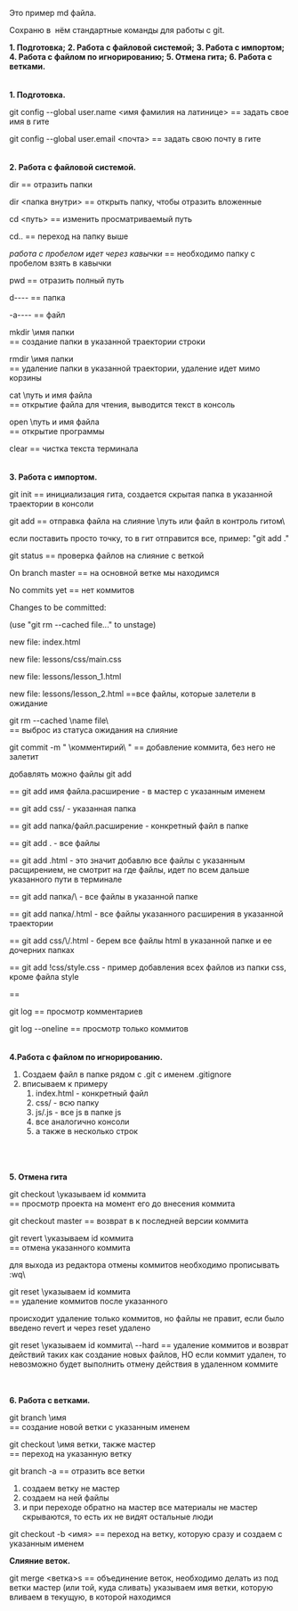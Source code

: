 ﻿Это пример md файла.

Сохраню в  нём стандартные команды для работы с git.

**1. Подготовка;**
**2. Работа с файловой системой;**
**3. Работа с импортом;**
**4. Работа с файлом по игнорированию;**
**5. Отмена гита;**
**6. Работа с ветками.**
\
\
\
**1\. Подготовка.**

git config --global user.name <имя фамилия на латинице> 
== задать свое имя в гите

git config --global user.email <почта> 
== задать свою почту в гите
\
\
\
**2\. Работа с файловой системой.**

dir
== отразить папки

dir <папка внутри>
== открыть папку, чтобы отразить вложенные

cd <путь>
== изменить просматриваемый путь

cd..
== переход на папку выше

*работа с пробелом идет через кавычки* == необходимо папку с пробелом взять в кавычки

pwd
== отразить полный путь

d----
== папка

-a----
== файл

mkdir \имя папки\
== создание папки в указанной траектории строки

rmdir \имя папки\
== удаление папки в указанной траектории, удаление идет мимо корзины

cat \путь и имя файла\
== открытие файла для чтения, выводится текст в консоль

open \путь и имя файла\
== открытие программы

clear
== чистка текста терминала
\
\
\
**3\. Работа с импортом.**

git init
== инициализация гита, создается скрытая папка в указанной траектории в консоли

git add
== отправка файла на слияние \путь или файл в контроль гитом\

если поставить просто точку, то в гит отправится все, пример: "git add ."

git status
== проверка файлов на слияние с веткой

On branch master == на основной ветке мы находимся

No commits yet == нет коммитов

Changes to be committed:

(use "git rm --cached file..." to unstage)

new file:   index.html

new file:   lessons/css/main.css

new file:   lessons/lesson\_1.html

new file:   lessons/lesson\_2.html  ==все файлы, которые залетели в ожидание

git rm --cached \name file\                       
== выброс из статуса ожидания на слияние

git commit -m " \комментирий\ "
== добавление коммита, без него не залетит

добавлять можно файлы git add

== git add имя файла.расширение - в мастер с указанным именем 

== git add css/ - указанная папка

== git add папка/файл.расширение - конкретный файл в папке 

== git add . - все файлы

== git add \.html - это значит добавлю все файлы с указанным расщирением, не смотрит на где файлы, идет по всем дальше указанного пути в терминале

== git add папка/\ - все файлы в указанной папке

== git add папка/\.html - все файлы указанного расширения в указанной траектории 

== git add css/\\/\.html - берем все файлы html в указанной папке и ее дочерних папках

== git add !css/style.css - пример добавления всех файлов из папки css, кроме файла style

== 

git log
== просмотр комментариев



git log --oneline
== просмотр только коммитов
\
\
\
**4\.Работа с файлом по игнорированию.**

1. Создаем файл в папке рядом c .git с именем .gitignore
2. вписываем к примеру
   1. index.html - конкретный файл
   2. css/ - всю папку
   3. js/\.js - все js в папке js
   4. все аналогично консоли
   5. а также в несколько строк

\
\
\
**5\. Отмена гита**

git checkout \указываем id коммита\
== просмотр проекта на момент его до внесения коммита


git checkout master
== возврат в к последней версии коммита

git revert \указываем id коммита\
== отмена указанного коммита

для выхода из редактора отмены коммитов необходимо прописывать \:wq\

git reset \указываем id коммита\
== удаление коммитов после указанного

происходит удаление только коммитов, но файлы не правит, если было введено revert и через reset удалено



git reset \указываем id коммита\ --hard
== удаление коммитов и возврат действий таких как создание новых файлов, НО если коммит удален, то невозможно будет выполнить отмену действия в удаленном коммите

\
\
**6\. Работа с ветками.**

git branch \имя\
== создание новой ветки с указанным именем

git checkout \имя ветки, также мастер\
== переход на указанную ветку

git branch -a
== отразить все ветки



1. создаем ветку не мастер
2. создаем на ней файлы
3. и при переходе обратно на мастер все материалы не мастер скрываются, то есть их не видят остальные люди

git checkout -b <имя>
== переход на ветку, которую сразу и создаем с указанным именем




**Слияние веток.**

git merge <ветка>s
== объединение веток, необходимо делать из под ветки мастер (или той, куда сливать) 
указываем имя ветки, которую вливаем в текущую, в которой находимся

